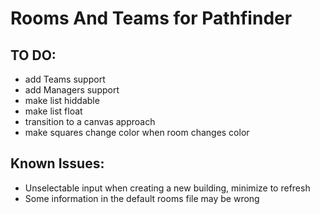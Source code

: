 # Rooms And Teams for Pathfinder

TO DO:
-
- add Teams support
- add Managers support
- make list hiddable
- make list float
- transition to a canvas approach
- make squares change color when room changes color


Known Issues:
- 
- Unselectable input when creating a new building, minimize to refresh
- Some information in the default rooms file may be wrong 